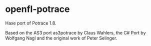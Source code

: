 openfl-potrace
==============

Haxe port of Potrace 1.8.

Based on the AS3 port as3potrace by Claus Wahlers, the C# Port by Wolfgang Nagl and the original work of Peter Selinger.
